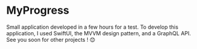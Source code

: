 # MyProgress
Small application developed in a few hours for a test.
To develop this application, I used SwiftUI, the MVVM design pattern, and a GraphQL API.
See you soon for other projects ! 😊
